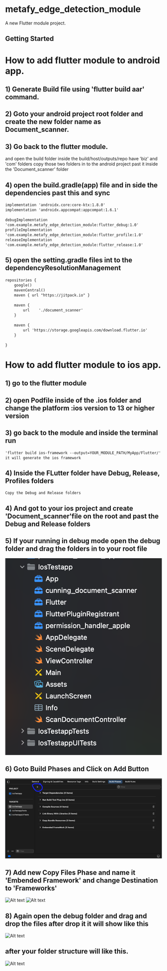 # metafy_edge_detection_module

A new Flutter module project.

## Getting Started

# How to add flutter module to android app.

## 1) Generate Build file using 'flutter build aar' command.

## 2) Goto your android project root folder and create the new folder name as Document_scanner.

## 3) Go back to the flutter module.

and open the build folder inside the build/host/outputs/repo have 'biz' and 'com' folders
copy those two folders in to the android project past it inside the 'Document_scanner' folder

## 4) open the build.gradle(app) file and in side the dependencies past this and sync

    implementation 'androidx.core:core-ktx:1.8.0'
    implementation 'androidx.appcompat:appcompat:1.6.1'

    debugImplementation 'com.example.metafy_edge_detection_module:flutter_debug:1.0'
    profileImplementation 'com.example.metafy_edge_detection_module:flutter_profile:1.0'
    releaseImplementation 'com.example.metafy_edge_detection_module:flutter_release:1.0'

## 5) open the setting.gradle files int to the dependencyResolutionManagement

    repositories {
        google()
        mavenCentral()
        maven { url "https://jitpack.io" }

        maven {
            url    './document_scanner'
        }

        maven {
            url 'https://storage.googleapis.com/download.flutter.io'
        }

    }

# How to add flutter module to ios app.

## 1) go to the flutter module

## 2) open Podfile inside of the .ios folder and change the platform :ios version to 13 or higher version

## 3) go back to the module and inside the terminal run

    'flutter build ios-framework --output=YOUR_MODULE_PATH/MyApp/Flutter/'
    it will generate the ios framework

## 4) Inside the FLutter folder have Debug, Release, Profiles folders

    Copy the Debug and Release folders

## 4) And got to your ios project and create 'Document_scanner'file on the root and past the Debug and Release folders

## 5) If your running in debug mode open the debug folder and drag the folders in to your root file

<img src="/images/5.png" alt="Alt text" title="Optional title">

## 6) Goto Build Phases and Click on Add Button

<img src="images/1.png" alt="Alt text" title="Optional title">

## 7) Add new Copy Files Phase and name it 'Embended Framework' and change Destination to 'Frameworks'

<img src="https://github.com/MaduraDiasTreinetic/metafy_edge_detection_module_new/blob/f6a10e5b454a310e50615e69ffc5cbbf589036c4/images/2.png" alt="Alt text" title="Optional title">

<img src="https://github.com/MaduraDiasTreinetic/metafy_edge_detection_module_new/blob/f6a10e5b454a310e50615e69ffc5cbbf589036c4/images/3.png" alt="Alt text" title="Optional title">

## 8) Again open the debug folder and drag and drop the files after drop it it will show like this

<img src="https://github.com/MaduraDiasTreinetic/metafy_edge_detection_module_new/blob/f6a10e5b454a310e50615e69ffc5cbbf589036c4/images/4.png" alt="Alt text" title="Optional title">

## after your folder structure will like this.

<img src="https://github.com/MaduraDiasTreinetic/metafy_edge_detection_module_new/blob/7871e28c967c4a52fe0d428ac8e830ce381001fc/images/6.png" alt="Alt text" title="Optional title">
